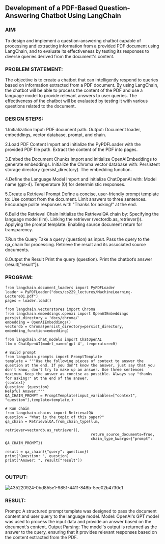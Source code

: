 ## Development of a PDF-Based Question-Answering Chatbot Using LangChain

### AIM:
To design and implement a question-answering chatbot capable of processing and extracting information from a provided PDF document using LangChain, and to evaluate its effectiveness by testing its responses to diverse queries derived from the document's content.

### PROBLEM STATEMENT:
The objective is to create a chatbot that can intelligently respond to queries based on information extracted from a PDF document. By using LangChain, the chatbot will be able to process the content of the PDF and use a language model to provide relevant answers to user queries. The effectiveness of the chatbot will be evaluated by testing it with various questions related to the document.
### DESIGN STEPS:

1.Initialization Input: PDF document path. Output: Document loader, embeddings, vector database, prompt, and chain.

2.Load PDF Content Import and initialize the PyPDFLoader with the provided PDF file path. Extract the content of the PDF into pages.

3.Embed the Document Chunks Import and initialize OpenAIEmbeddings to generate embeddings. Initialize the Chroma vector database with: Persistent storage directory (persist_directory). The embedding function.

4.Define the Language Model Import and initialize ChatOpenAI with: Model name (gpt-4). Temperature (0) for deterministic responses.

5.Create a Retrieval Prompt Define a concise, user-friendly prompt template to: Use context from the document. Limit answers to three sentences. Encourage polite responses with "Thanks for asking!" at the end.

6.Build the Retrieval Chain Initialize the RetrievalQA chain by: Specifying the language model (llm). Linking the retriever (vectordb.as_retriever()). Applying the prompt template. Enabling source document return for transparency.

7.Run the Query Take a query (question) as input. Pass the query to the qa_chain for processing. Retrieve the result and its associated source documents.

8.Output the Result Print the query (question). Print the chatbot’s answer (result["result"]).

### PROGRAM:
```
from langchain.document_loaders import PyPDFLoader
loader = PyPDFLoader("docs/cs229_lectures/MachineLearning-Lecture01.pdf")
pages = loader.load()

from langchain.vectorstores import Chroma
from langchain.embeddings.openai import OpenAIEmbeddings
persist_directory = 'docs/chroma/'
embedding = OpenAIEmbeddings()
vectordb = Chroma(persist_directory=persist_directory, embedding_function=embedding)

from langchain.chat_models import ChatOpenAI
llm = ChatOpenAI(model_name='gpt-4', temperature=0)

# Build prompt
from langchain.prompts import PromptTemplate
template = """Use the following pieces of context to answer the question at the end. If you don't know the answer, just say that you don't know, don't try to make up an answer. Use three sentences maximum. Keep the answer as concise as possible. Always say "thanks for asking!" at the end of the answer. 
{context}
Question: {question}
Helpful Answer:"""
QA_CHAIN_PROMPT = PromptTemplate(input_variables=["context", "question"],template=template,)

# Run chain
from langchain.chains import RetrievalQA
question = "What is the topic of this paper?"
qa_chain = RetrievalQA.from_chain_type(llm,
                                       retriever=vectordb.as_retriever(),
                                       return_source_documents=True,
                                       chain_type_kwargs={"prompt": QA_CHAIN_PROMPT})

result = qa_chain({"query": question})
print("Question: ", question)
print("Answer: ", result["result"])


```
### OUTPUT:
![435220924-0bd855e1-9851-4411-848b-5ee02b4730c1](https://github.com/user-attachments/assets/1efb2ea0-6925-4fc1-8c1a-b33fa79d7aac)

### RESULT:
Prompt: A structured prompt template was designed to pass the document content and user query to the language model. Model: OpenAI's GPT model was used to process the input data and provide an answer based on the document's content. Output Parsing: The model's output is returned as the answer to the query, ensuring that it provides relevant responses based on the content extracted from the PDF.
